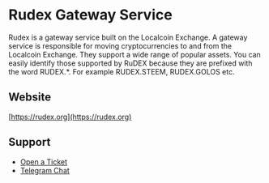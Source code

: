 # Rudex Gateway Service

Rudex is a gateway service built on the Localcoin Exchange. A gateway service is responsible for moving cryptocurrencies to and from the Localcoin Exchange. They support a wide range of popular assets. You can easily identify those supported by RuDEX because they are prefixed with the word RUDEX.*. For example RUDEX.STEEM, RUDEX.GOLOS etc.

## Website
[https://rudex.org](https://rudex.org)

## Support
- [Open a Ticket](https://rudex.freshdesk.com)
- [Telegram Chat](https://t.me/LocalCoinRU)
